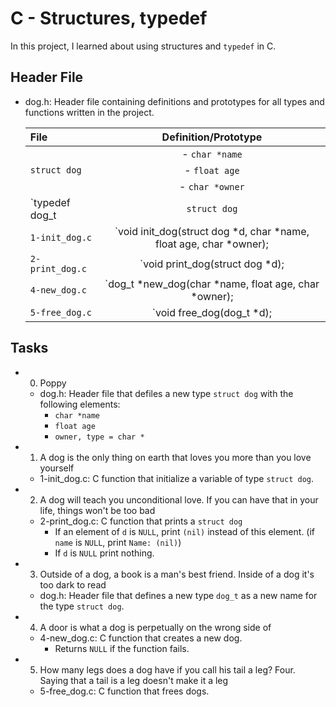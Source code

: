 # C - Structures, typedef
In this project, I learned about using structures and `typedef` in C.

## Header File
* dog.h: Header file containing definitions and prototypes for all types and functions written in the project.
	
	| File			|		Definition/Prototype		|
	|:----------------------|:---------------------------------------------------------------------:|
	|			| - `char *name`							|
	| `struct dog`		| - `float age`								|
	|			| - `char *owner`							|
	| `typedef dog_t	| `struct dog`								|
	| `1-init_dog.c`	| `void init_dog(struct dog *d, char *name, float age, char *owner);	|
	| `2-print_dog.c`	| `void print_dog(struct dog *d);					|
	| `4-new_dog.c`		| `dog_t *new_dog(char *name, float age, char *owner);			|
	| `5-free_dog.c`	| `void free_dog(dog_t *d);						|

## Tasks
- 0. Poppy
	* dog.h: Header file that defiles a new type `struct dog` with the following elements:
		- `char *name`
		- `float age`
		- `owner, type = char *`

- 1. A dog is the only thing on earth that loves you more than you love yourself
	* 1-init_dog.c: C function that initialize a variable of type `struct dog`.

- 2. A dog will teach you unconditional love. If you can have that in your life, things won't be too bad
	* 2-print_dog.c: C function that prints a `struct dog`
		- If an element of `d` is `NULL`, print `(nil)` instead of this element. (if `name` is `NULL`, print `Name: (nil)`)
		- If `d` is `NULL` print nothing.

- 3. Outside of a dog, a book is a man's best friend. Inside of a dog it's too dark to read
	* dog.h: Header file that defines a new type `dog_t` as a new name for the type `struct dog`.

- 4. A door is what a dog is perpetually on the wrong side of
	* 4-new_dog.c: C function that creates a new dog.
		- Returns `NULL` if the function fails.

- 5. How many legs does a dog have if you call his tail a leg? Four. Saying that a tail is a leg doesn't make it a leg
	* 5-free_dog.c: C function that frees dogs.
